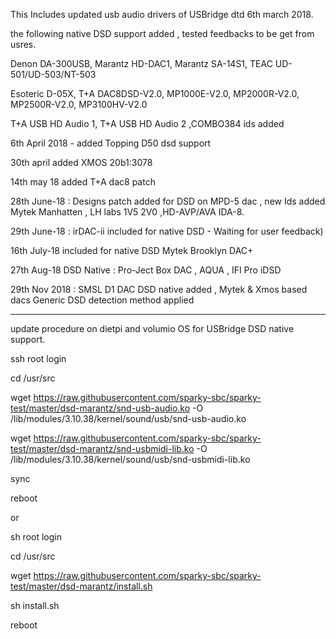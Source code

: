 This Includes updated usb audio drivers of USBridge dtd 6th march 2018.

the following native DSD support added , tested feedbacks to be get from usres.

 Denon DA-300USB, Marantz HD-DAC1,  Marantz SA-14S1, TEAC UD-501/UD-503/NT-503
 
 Esoteric D-05X, T+A DAC8DSD-V2.0, MP1000E-V2.0, MP2000R-V2.0, MP2500R-V2.0, MP3100HV-V2.0

T+A USB HD Audio 1, T+A USB HD Audio 2 ,COMBO384 ids added 

6th April 2018 - added Topping D50 dsd support

30th april added XMOS 20b1:3078

14th may 18 added T+A dac8 patch

28th June-18 : Designs patch added for DSD on MPD-5 dac , new Ids added Mytek Manhatten , LH labs 1V5 2V0 ,HD-AVP/AVA IDA-8.

29th June-18 :  irDAC-ii included for native DSD - Waiting for user feedback)

16th July-18   included for native DSD Mytek Brooklyn DAC+

27th Aug-18 DSD Native : Pro-Ject Box DAC , AQUA , IFI Pro iDSD  

29th Nov 2018 : SMSL D1 DAC DSD native added , Mytek & Xmos based dacs Generic DSD detection method applied
*************************************
update procedure on dietpi and volumio OS for USBridge DSD native support.

ssh root login

cd /usr/src

wget https://raw.githubusercontent.com/sparky-sbc/sparky-test/master/dsd-marantz/snd-usb-audio.ko -O /lib/modules/3.10.38/kernel/sound/usb/snd-usb-audio.ko

wget https://raw.githubusercontent.com/sparky-sbc/sparky-test/master/dsd-marantz/snd-usbmidi-lib.ko -O /lib/modules/3.10.38/kernel/sound/usb/snd-usbmidi-lib.ko

sync

reboot

or

sh root login

cd /usr/src

wget https://raw.githubusercontent.com/sparky-sbc/sparky-test/master/dsd-marantz/install.sh

sh install.sh

reboot


